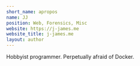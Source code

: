 ```yaml
---
short_name: apropos
name: JJ
position: Web, Forensics, Misc
website: https://j-james.me
website_title: j-james.me
layout: author
---
```


Hobbyist programmer. Perpetually afraid of Docker.
